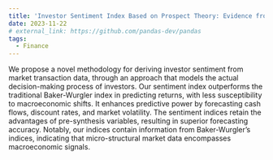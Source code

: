 ```yaml
---
title: 'Investor Sentiment Index Based on Prospect Theory: Evidence from China (submitted)'
date: 2023-11-22
# external_link: https://github.com/pandas-dev/pandas
tags:
  - Finance
---
```


We propose a novel methodology for deriving investor sentiment from market transaction data, through an approach that models the actual decision-making process of investors. Our sentiment index outperforms the traditional Baker-Wurgler index in predicting returns, with less susceptibility to macroeconomic shifts. It enhances predictive power by forecasting cash flows, discount rates, and market volatility. The sentiment indices retain the advantages of pre-synthesis variables, resulting in superior forecasting accuracy. Notably, our indices contain information from Baker-Wurgler’s indices, indicating that micro-structural market data encompasses macroeconomic signals.